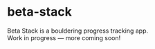 # beta-stack
Beta Stack is a bouldering progress tracking app.  
Work in progress — more coming soon!
